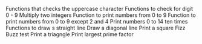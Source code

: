 Functions that checks the uppercase character
Functions to check for digit 0 - 9
Multiply two integers
Function to print numbers from 0 to 9
Function to print numbers from 0 to 9 except 2 and 4
Print numbers 0 to 14 ten times
Functions to draw s straight line
Draw a diagonal line
Print a square
Fizz Buzz test
Print a triagngle
Print largest prime factor
